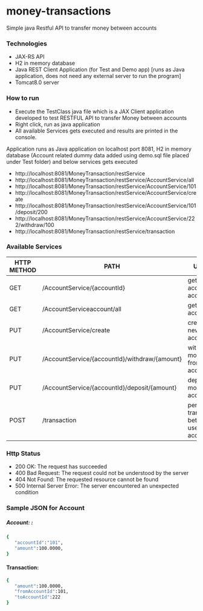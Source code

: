# money-transactions
Simple java Restful API to transfer money between accounts

### Technologies
- JAX-RS API
- H2 in memory database
- Java REST Client Application (for Test and Demo app) [runs as Java application, does not need any external server to run the program]
- Tomcat8.0 server


### How to run

- Execute the TestClass java file which is a JAX Client application developed to test RESTFUL API to transfer Money between accounts
- Right click, run as java application
- All available Services gets executed and results are printed in the console.

Application runs as Java application on localhost port 8081, H2 in memory database (Account related dummy data added using demo.sql file placed under Test folder) and
below services gets executed

- http://localhost:8081/MoneyTransaction/restService
- http://localhost:8081/MoneyTransaction/restService/AccountService/all
- http://localhost:8081/MoneyTransaction/restService/AccountService/101
- http://localhost:8081/MoneyTransaction/restService/AccountService/create
- http://localhost:8081/MoneyTransaction/restService/AccountService/101/deposit/200
- http://localhost:8081/MoneyTransaction/restService/AccountService/222/withdraw/100
- http://localhost:8081/MoneyTransaction/restService/transaction

### Available Services

| HTTP METHOD | PATH | USAGE |
| -----------| ------ | ------ |
| GET | /AccountService/{accountId} | get account by accountId | 
| GET | /AccountServiceaccount/all | get all accounts | 
| PUT | /AccountService/create | create a new account
| PUT | /AccountService/{accountId}/withdraw/{amount} | withdraw money from account | 
| PUT | /AccountService/{accountId}/deposit/{amount} | deposit money to account | 
| POST | /transaction | perform transaction between 2 user accounts | 

### Http Status
- 200 OK: The request has succeeded
- 400 Bad Request: The request could not be understood by the server 
- 404 Not Found: The requested resource cannot be found
- 500 Internal Server Error: The server encountered an unexpected condition 

### Sample JSON for Account
##### Account: : 

```sh
{  
   "accountId":"101",
   "amount":100.0000,
} 
```

#### Transaction:
```sh
{  
   "amount":100.0000,
   "fromAccountId":101,
   "toAccountId":222
}
```



